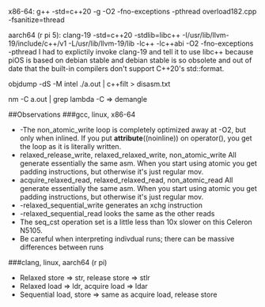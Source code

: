 
x86-64:
g++ -std=c++20 -g -O2 -fno-exceptions -pthread overload182.cpp
-fsanitize=thread

aarch64 (r pi 5):
clang-19 -std=c++20 -stdlib=libc++
         -I/usr/lib/llvm-19/include/c++/v1 -L/usr/lib/llvm-19/lib
         -lc++ -lc++abi
         -O2 -fno-exceptions -pthread
I had to explictily invoke clang-19 and tell it to use libc++ because piOS is based on debian stable
and debian stable is so obsolete and out of date  that the built-in compilers don't support C++20's
std::format.


objdump -dS -M intel ./a.out | c++filt > disasm.txt

nm -C a.out | grep lambda
-C => demangle

##Observations
###gcc, linux, x86-64
* -The non_atomic_write loop is completely optimized away at -O2, but only when inlined.
 If you put __attribute__((noinline)) on operator(), you get the loop as it is literally
 written.
* relaxed_release_write, relaxed_relaxed_write, non_atomic_write
 All generate essentially the same asm.  When you start using atomic you get padding
 instructions, but otherwise it's just regular mov.
* acquire_relaxed_read, relaxed_relaxed_read, non_atomic_read
 All generate essentially the same asm.  When you start using atomic you get padding
 instructions, but otherwise it's just regular mov.
* -relaxed_sequential_write generates an xchg instruction
* -relaxed_sequential_read looks the same as the other reads
* The seq_cst operation set is a little less than 10x slower on this Celeron N5105.
* Be careful when interpreting indivdual runs; there can be massive differences between runs

###clang, linux, aarch64 (r pi)
* Relaxed store => str, release store => stlr
* Relaxed load => ldr, acquire load => ldar
* Sequential load, store => same as acquire load, release store
